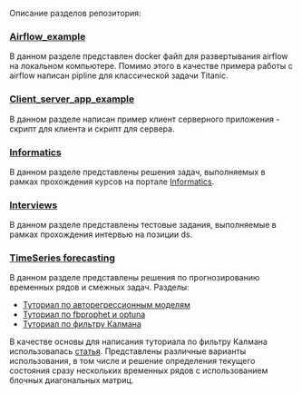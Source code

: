 Описание разделов репозитория:

### [Airflow_example](./Airflow_example/)

В данном разделе представлен docker файл для развертывания airflow на локальном компьютере. Помимо этого в качестве примера работы с airflow написан pipline для классической задачи Titanic.

### [Client_server_app_example](./Client_server_app_example/)

В данном разделе написан пример клиент серверного приложения - скрипт для клиента и скрипт для сервера.

### [Informatics](./Informatics/)

В данном разделе представлены решения задач, выполняемых в рамках прохождения курсов на портале [Informatics](https://informatics.msk.ru/).

### [Interviews](./Interviews/)

В данном разделе представлены тестовые задания, выполняемые в рамках прохождения интервью на позиции ds.

### [TimeSeries forecasting](./TimeSeries_forecasting/)

В данном разделе представлены решения по прогнозированию временных рядов и смежных задач. Разделы:
- [Туториал по авторегрессионным моделям](./TimeSeries_forecasting/SARIMA_toy_example/)
- [Туториал по fbprophet и optuna](./TimeSeries_forecasting/prophet/)
- [Туториал по фильтру Калмана](./TimeSeries_forecasting/kalman/)

В качестве основы для написания туториала по фильтру Калмана использовалась [статья](https://habr.com/ru/company/singularis/blog/516798/). Представлены различные варианты использования, в том числе и решение определения текущего состояния сразу нескольких временных рядов с использованием блочных диагональных матриц. 

